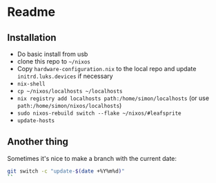 # Readme

## Installation

 - Do basic install from usb
 - clone this repo to `~/nixos`
 - Copy `hardware-configuration.nix` to the local repo and update `initrd.luks.devices` if necessary
 - `nix-shell`
 - `cp ~/nixos/localhosts ~/localhosts`
 - `nix registry add localhosts path:/home/simon/localhosts` (or use `path:/home/simon/nixos/localhosts`)
 - `sudo nixos-rebuild switch --flake ~/nixos/#leafsprite`
 - `update-hosts`

## Another thing

Sometimes it's nice to make a branch with the current date:

```bash
git switch -c "update-$(date +%Y%m%d)"
``